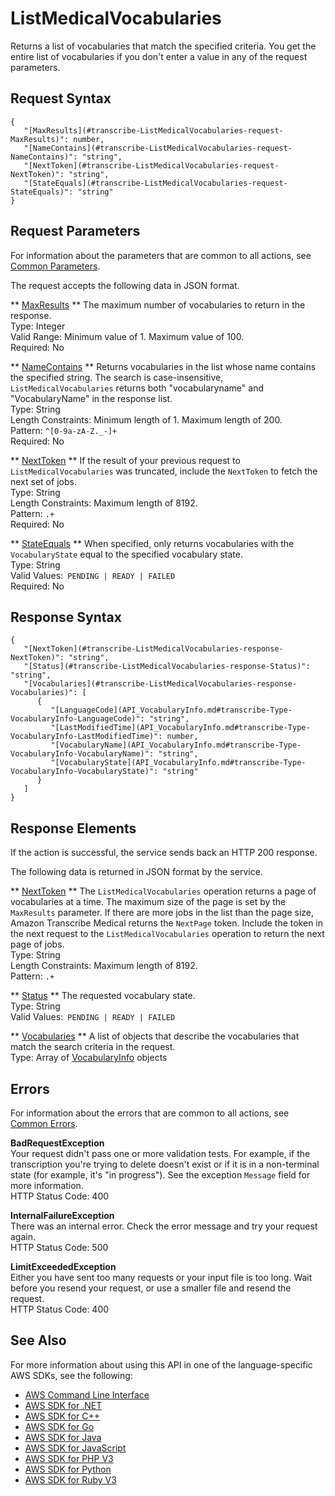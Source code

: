 # ListMedicalVocabularies<a name="API_ListMedicalVocabularies"></a>

Returns a list of vocabularies that match the specified criteria\. You get the entire list of vocabularies if you don't enter a value in any of the request parameters\.

## Request Syntax<a name="API_ListMedicalVocabularies_RequestSyntax"></a>

```
{
   "[MaxResults](#transcribe-ListMedicalVocabularies-request-MaxResults)": number,
   "[NameContains](#transcribe-ListMedicalVocabularies-request-NameContains)": "string",
   "[NextToken](#transcribe-ListMedicalVocabularies-request-NextToken)": "string",
   "[StateEquals](#transcribe-ListMedicalVocabularies-request-StateEquals)": "string"
}
```

## Request Parameters<a name="API_ListMedicalVocabularies_RequestParameters"></a>

For information about the parameters that are common to all actions, see [Common Parameters](CommonParameters.md)\.

The request accepts the following data in JSON format\.

 ** [MaxResults](#API_ListMedicalVocabularies_RequestSyntax) **   <a name="transcribe-ListMedicalVocabularies-request-MaxResults"></a>
The maximum number of vocabularies to return in the response\.  
Type: Integer  
Valid Range: Minimum value of 1\. Maximum value of 100\.  
Required: No

 ** [NameContains](#API_ListMedicalVocabularies_RequestSyntax) **   <a name="transcribe-ListMedicalVocabularies-request-NameContains"></a>
Returns vocabularies in the list whose name contains the specified string\. The search is case\-insensitive, `ListMedicalVocabularies` returns both "vocabularyname" and "VocabularyName" in the response list\.  
Type: String  
Length Constraints: Minimum length of 1\. Maximum length of 200\.  
Pattern: `^[0-9a-zA-Z._-]+`   
Required: No

 ** [NextToken](#API_ListMedicalVocabularies_RequestSyntax) **   <a name="transcribe-ListMedicalVocabularies-request-NextToken"></a>
If the result of your previous request to `ListMedicalVocabularies` was truncated, include the `NextToken` to fetch the next set of jobs\.  
Type: String  
Length Constraints: Maximum length of 8192\.  
Pattern: `.+`   
Required: No

 ** [StateEquals](#API_ListMedicalVocabularies_RequestSyntax) **   <a name="transcribe-ListMedicalVocabularies-request-StateEquals"></a>
When specified, only returns vocabularies with the `VocabularyState` equal to the specified vocabulary state\.  
Type: String  
Valid Values:` PENDING | READY | FAILED`   
Required: No

## Response Syntax<a name="API_ListMedicalVocabularies_ResponseSyntax"></a>

```
{
   "[NextToken](#transcribe-ListMedicalVocabularies-response-NextToken)": "string",
   "[Status](#transcribe-ListMedicalVocabularies-response-Status)": "string",
   "[Vocabularies](#transcribe-ListMedicalVocabularies-response-Vocabularies)": [ 
      { 
         "[LanguageCode](API_VocabularyInfo.md#transcribe-Type-VocabularyInfo-LanguageCode)": "string",
         "[LastModifiedTime](API_VocabularyInfo.md#transcribe-Type-VocabularyInfo-LastModifiedTime)": number,
         "[VocabularyName](API_VocabularyInfo.md#transcribe-Type-VocabularyInfo-VocabularyName)": "string",
         "[VocabularyState](API_VocabularyInfo.md#transcribe-Type-VocabularyInfo-VocabularyState)": "string"
      }
   ]
}
```

## Response Elements<a name="API_ListMedicalVocabularies_ResponseElements"></a>

If the action is successful, the service sends back an HTTP 200 response\.

The following data is returned in JSON format by the service\.

 ** [NextToken](#API_ListMedicalVocabularies_ResponseSyntax) **   <a name="transcribe-ListMedicalVocabularies-response-NextToken"></a>
The `ListMedicalVocabularies` operation returns a page of vocabularies at a time\. The maximum size of the page is set by the `MaxResults` parameter\. If there are more jobs in the list than the page size, Amazon Transcribe Medical returns the `NextPage` token\. Include the token in the next request to the `ListMedicalVocabularies` operation to return the next page of jobs\.  
Type: String  
Length Constraints: Maximum length of 8192\.  
Pattern: `.+` 

 ** [Status](#API_ListMedicalVocabularies_ResponseSyntax) **   <a name="transcribe-ListMedicalVocabularies-response-Status"></a>
The requested vocabulary state\.  
Type: String  
Valid Values:` PENDING | READY | FAILED` 

 ** [Vocabularies](#API_ListMedicalVocabularies_ResponseSyntax) **   <a name="transcribe-ListMedicalVocabularies-response-Vocabularies"></a>
A list of objects that describe the vocabularies that match the search criteria in the request\.  
Type: Array of [VocabularyInfo](API_VocabularyInfo.md) objects

## Errors<a name="API_ListMedicalVocabularies_Errors"></a>

For information about the errors that are common to all actions, see [Common Errors](CommonErrors.md)\.

 **BadRequestException**   
Your request didn't pass one or more validation tests\. For example, if the transcription you're trying to delete doesn't exist or if it is in a non\-terminal state \(for example, it's "in progress"\)\. See the exception `Message` field for more information\.  
HTTP Status Code: 400

 **InternalFailureException**   
There was an internal error\. Check the error message and try your request again\.  
HTTP Status Code: 500

 **LimitExceededException**   
Either you have sent too many requests or your input file is too long\. Wait before you resend your request, or use a smaller file and resend the request\.  
HTTP Status Code: 400

## See Also<a name="API_ListMedicalVocabularies_SeeAlso"></a>

For more information about using this API in one of the language\-specific AWS SDKs, see the following:
+  [AWS Command Line Interface](https://docs.aws.amazon.com/goto/aws-cli/transcribe-2017-10-26/ListMedicalVocabularies) 
+  [AWS SDK for \.NET](https://docs.aws.amazon.com/goto/DotNetSDKV3/transcribe-2017-10-26/ListMedicalVocabularies) 
+  [AWS SDK for C\+\+](https://docs.aws.amazon.com/goto/SdkForCpp/transcribe-2017-10-26/ListMedicalVocabularies) 
+  [AWS SDK for Go](https://docs.aws.amazon.com/goto/SdkForGoV1/transcribe-2017-10-26/ListMedicalVocabularies) 
+  [AWS SDK for Java](https://docs.aws.amazon.com/goto/SdkForJava/transcribe-2017-10-26/ListMedicalVocabularies) 
+  [AWS SDK for JavaScript](https://docs.aws.amazon.com/goto/AWSJavaScriptSDK/transcribe-2017-10-26/ListMedicalVocabularies) 
+  [AWS SDK for PHP V3](https://docs.aws.amazon.com/goto/SdkForPHPV3/transcribe-2017-10-26/ListMedicalVocabularies) 
+  [AWS SDK for Python](https://docs.aws.amazon.com/goto/boto3/transcribe-2017-10-26/ListMedicalVocabularies) 
+  [AWS SDK for Ruby V3](https://docs.aws.amazon.com/goto/SdkForRubyV3/transcribe-2017-10-26/ListMedicalVocabularies) 